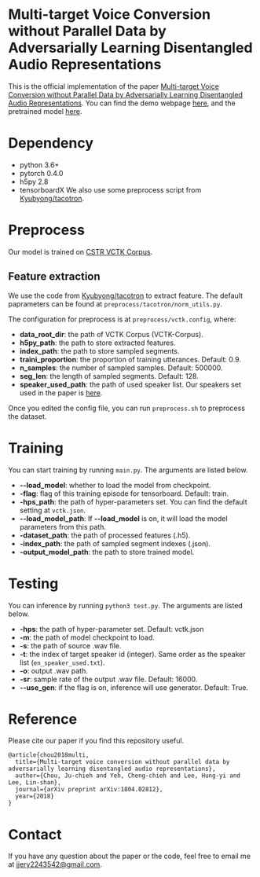 # Multi-target Voice Conversion without Parallel Data by Adversarially Learning Disentangled Audio Representations
This is the official implementation of the paper [Multi-target Voice Conversion without Parallel Data by Adversarially Learning Disentangled Audio Representations](https://arxiv.org/abs/1804.02812).
You can find the demo webpage [here](https://jjery2243542.github.io/voice_conversion_demo/), and the pretrained model [here](http://speech.ee.ntu.edu.tw/~jjery2243542/resource/model/is18/model.pkl).

# Dependency
- python 3.6+
- pytorch 0.4.0
- h5py 2.8
- tensorboardX
We also use some preprocess script from [Kyubyong/tacotron](https://github.com/Kyubyong/tacotron).

# Preprocess
Our model is trained on [CSTR VCTK Corpus](https://homepages.inf.ed.ac.uk/jyamagis/page3/page58/page58.html).

## Feature extraction
We use the code from [Kyubyong/tacotron](https://github.com/Kyubyong/tacotron) to extract feature. The default paprameters can be found at ```preprocess/tacotron/norm_utils.py```.

The configuration for preprocess is at ```preprocess/vctk.config```, where: 
- **data_root_dir**: the path of VCTK Corpus (VCTK-Corpus).
- **h5py_path**: the path to store extracted features.
- **index_path**: the path to store sampled segments.
- **traini_proportion**: the proportion of training utterances. Default: 0.9.
- **n_samples**: the number of sampled samples. Default: 500000.
- **seg_len**: the length of sampled segments. Default: 128.
- **speaker_used_path**: the path of used speaker list. Our speakers set used in the paper is [here](http://speech.ee.ntu.edu.tw/~jjery2243542/resource/model/is18/en_speaker_used.txt).

Once you edited the config file, you can run ```preprocess.sh``` to preprocess the dataset.

# Training
You can start training by running ```main.py```. The arguments are listed below.
- **--load_model**: whether to load the model from checkpoint.
- **-flag**: flag of this training episode for tensorboard. Default: train.
- **-hps_path**: the path of hyper-parameters set. You can find the default setting at ```vctk.json```.
- **--load_model_path**: If **--load_model** is on, it will load the model parameters from this path.
- **-dataset_path**: the path of processed features (.h5).
- **-index_path**: the path of sampled segment indexes (.json).
- **-output_model_path**: the path to store trained model. 

# Testing
You can inference by running ```python3 test.py```. The arguments are listed below.
- **-hps**: the path of hyper-parameter set. Default: vctk.json
- **-m**: the path of model checkpoint to load.
- **-s**: the path of source .wav file.
- **-t**: the index of target speaker id (integer). Same order as the speaker list (```en_speaker_used.txt```).
- **-o**: output .wav path.
- **-sr**: sample rate of the output .wav file. Default: 16000.
- **--use_gen**: if the flag is on, inference will use generator. Default: True.

# Reference
Please cite our paper if you find this repository useful.
```
@article{chou2018multi,
  title={Multi-target voice conversion without parallel data by adversarially learning disentangled audio representations},
  author={Chou, Ju-chieh and Yeh, Cheng-chieh and Lee, Hung-yi and Lee, Lin-shan},
  journal={arXiv preprint arXiv:1804.02812},
  year={2018}
}
```

# Contact
If you have any question about the paper or the code, feel free to email me at [jjery2243542@gmail.com](jjery2243542@gmail.com).
